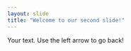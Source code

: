 ```yaml
---
layout: slide
title: "Welcome to our second slide!"
---
```


Your text.
Use the left arrow to go back!

